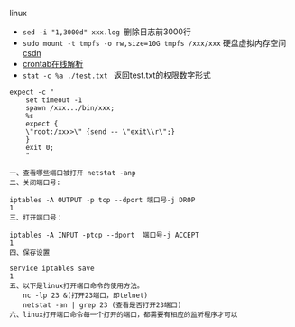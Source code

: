 linux
- `sed -i "1,3000d" xxx.log `删除日志前3000行
- `sudo mount -t tmpfs -o rw,size=10G tmpfs /xxx/xxx` 硬盘虚拟内存空间[csdn](https://www.cnblogs.com/djoker/p/8822376.html)
- [crontab在线解析](https://crontab.guru/#00_23_*_*_1-5)
- `stat -c %a ./test.txt ` 返回test.txt的权限数字形式
```
expect -c "
    set timeout -1
    spawn /xxx.../bin/xxx;
    %s
    expect {
    \"root:/xxx>\" {send -- \"exit\\r\";}
    }
    exit 0;
    "
```

```
一、查看哪些端口被打开 netstat -anp
二、关闭端口号:

iptables -A OUTPUT -p tcp --dport 端口号-j DROP
1
三、打开端口号：

iptables -A INPUT -ptcp --dport  端口号-j ACCEPT
1
四、保存设置

service iptables save
1
五、以下是linux打开端口命令的使用方法。
　　nc -lp 23 &(打开23端口，即telnet)
　　netstat -an | grep 23 (查看是否打开23端口)
六、linux打开端口命令每一个打开的端口，都需要有相应的监听程序才可以
```
